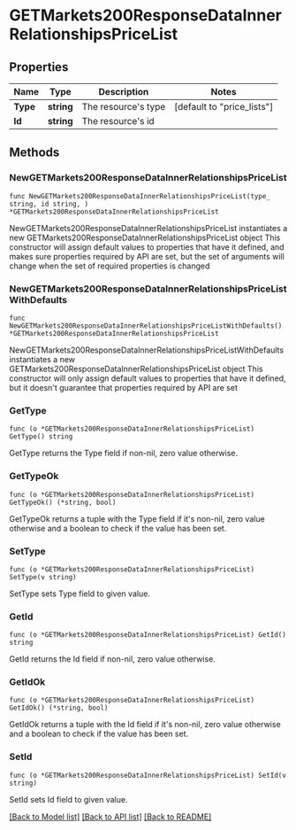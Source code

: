 # GETMarkets200ResponseDataInnerRelationshipsPriceList

## Properties

Name | Type | Description | Notes
------------ | ------------- | ------------- | -------------
**Type** | **string** | The resource&#39;s type | [default to "price_lists"]
**Id** | **string** | The resource&#39;s id | 

## Methods

### NewGETMarkets200ResponseDataInnerRelationshipsPriceList

`func NewGETMarkets200ResponseDataInnerRelationshipsPriceList(type_ string, id string, ) *GETMarkets200ResponseDataInnerRelationshipsPriceList`

NewGETMarkets200ResponseDataInnerRelationshipsPriceList instantiates a new GETMarkets200ResponseDataInnerRelationshipsPriceList object
This constructor will assign default values to properties that have it defined,
and makes sure properties required by API are set, but the set of arguments
will change when the set of required properties is changed

### NewGETMarkets200ResponseDataInnerRelationshipsPriceListWithDefaults

`func NewGETMarkets200ResponseDataInnerRelationshipsPriceListWithDefaults() *GETMarkets200ResponseDataInnerRelationshipsPriceList`

NewGETMarkets200ResponseDataInnerRelationshipsPriceListWithDefaults instantiates a new GETMarkets200ResponseDataInnerRelationshipsPriceList object
This constructor will only assign default values to properties that have it defined,
but it doesn't guarantee that properties required by API are set

### GetType

`func (o *GETMarkets200ResponseDataInnerRelationshipsPriceList) GetType() string`

GetType returns the Type field if non-nil, zero value otherwise.

### GetTypeOk

`func (o *GETMarkets200ResponseDataInnerRelationshipsPriceList) GetTypeOk() (*string, bool)`

GetTypeOk returns a tuple with the Type field if it's non-nil, zero value otherwise
and a boolean to check if the value has been set.

### SetType

`func (o *GETMarkets200ResponseDataInnerRelationshipsPriceList) SetType(v string)`

SetType sets Type field to given value.


### GetId

`func (o *GETMarkets200ResponseDataInnerRelationshipsPriceList) GetId() string`

GetId returns the Id field if non-nil, zero value otherwise.

### GetIdOk

`func (o *GETMarkets200ResponseDataInnerRelationshipsPriceList) GetIdOk() (*string, bool)`

GetIdOk returns a tuple with the Id field if it's non-nil, zero value otherwise
and a boolean to check if the value has been set.

### SetId

`func (o *GETMarkets200ResponseDataInnerRelationshipsPriceList) SetId(v string)`

SetId sets Id field to given value.



[[Back to Model list]](../README.md#documentation-for-models) [[Back to API list]](../README.md#documentation-for-api-endpoints) [[Back to README]](../README.md)


